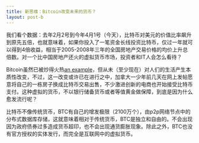 ```yaml
---
title: 新思维：Bitcoin改变未来的货币？
layout: post-b
---
```

我们看个数据：去年2月2号到今年4月1号（今天），比特币对美元的价值比率飙升到原先五倍，也就意味着，如果你投入了一笔资金长线投资比特币，仅过一年就可以得到4倍收益，相当于2005-2008年三年的全国房地产交易价格的均价上升总倍数。对一个比中国房地产还火的虚拟货币市场，投资者和IT人会怎么看待？

Bitcoin虽然已被炒得火热[an example](http://example.com/ "Title")，但从未（至少现在）对人们的生活产生本质性改变，不过，这一改变或许已在进行之中，加拿大一少年前几天在网上发帖愿意将自己的一栋房子换成比特币交易出售，不少激进创新的电商也开始接受比特币支付。这种虚拟的货币，不以银行储备货币或者等值黄金做保障，到底是因为什么愈发流行呢？

比特币不像传统货币，BTC有自己的增发极限（2100万个），由p2p网络节点中的分布式数据库存储，这就意味着相对于传统货币，BTC是独立和自由的。不会出现因为政府债券过多造成货币超印，也不会出现通货膨胀现象。除此之外，BTC也没有官方授权的实体发行，而完全是互联网中的虚拟货币。